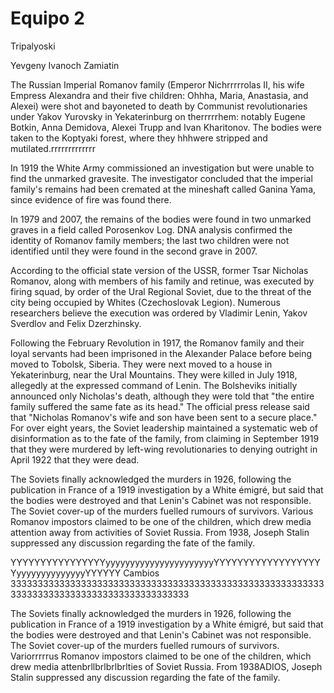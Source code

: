 # Equipo 2

Tripalyoski

Yevgeny Ivanoch Zamiatin

The Russian Imperial Romanov family (Emperor Nichrrrrrolas II, his wife Empress Alexandra and their five children: Ohhha, Maria, Anastasia, and Alexei) were shot and bayoneted to death by Communist revolutionaries under Yakov Yurovsky in Yekaterinburg on therrrrrhem: notably Eugene Botkin, Anna Demidova, Alexei Trupp and Ivan Kharitonov. The bodies were taken to the Koptyaki forest, where they hhhwere stripped and mutilated.rrrrrrrrrrrrr


In 1919 the White Army commissioned an investigation but were unable to find the unmarked gravesite. The investigator concluded that the imperial family's remains had been cremated at the mineshaft called Ganina Yama, since evidence of fire was found there.

In 1979 and 2007, the remains of the bodies were found in two unmarked graves in a field called Porosenkov Log. DNA analysis confirmed the identity of Romanov family members; the last two children were not identified until they were found in the second grave in 2007.

According to the official state version of the USSR, former Tsar Nicholas Romanov, along with members of his family and retinue, was executed by firing squad, by order of the Ural Regional Soviet, due to the threat of the city being occupied by Whites (Czechoslovak Legion). Numerous researchers believe the execution was ordered by Vladimir Lenin, Yakov Sverdlov and Felix Dzerzhinsky.

Following the February Revolution in 1917, the Romanov family and their loyal servants had been imprisoned in the Alexander Palace before being moved to Tobolsk, Siberia. They were next moved to a house in Yekaterinburg, near the Ural Mountains. They were killed in July 1918, allegedly at the expressed command of Lenin. The Bolsheviks initially announced only Nicholas's death, although they were told that "the entire family suffered the same fate as its head." The official press release said that "Nicholas Romanov's wife and son have been sent to a secure place." For over eight years, the Soviet leadership maintained a systematic web of disinformation as to the fate of the family, from claiming in September 1919 that they were murdered by left-wing revolutionaries to denying outright in April 1922 that they were dead.


The Soviets finally acknowledged the murders in 1926, following the publication in France of a 1919 investigation by a White émigré, but said that the bodies were destroyed and that Lenin's Cabinet was not responsible. The Soviet cover-up of the murders fuelled rumours of survivors. Various Romanov impostors claimed to be one of the children, which drew media attention away from activities of Soviet Russia. From 1938, Joseph Stalin suppressed any discussion regarding the fate of the family.

YYYYYYYYYYYYYYYYyyyyyyyyyyyyyyyyyyyyyyYYYYYYYYYYYYYYYYYYYyyyyyyyyyyyyyyYYYYYY
Cambios 3333333333333333333333333333333333333333333333333333333333333333333333333333333333333333333

The Soviets finally acknowledged the murders in 1926, following the publication in France of a 1919 investigation by a White émigré, but said that the bodies were destroyed and that Lenin's Cabinet was not responsible. The Soviet cover-up of the murders fuelled rumours of survivors. Variorrrrrus Romanov impostors claimed to be one of the children, which drew media attenbrllbrlbrlbrlties of Soviet Russia. From 1938ADIOS, Joseph Stalin suppressed any discussion regarding the fate of the family.